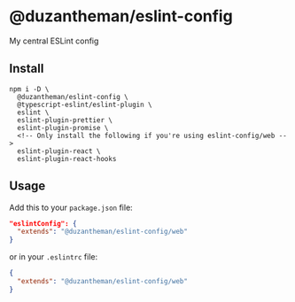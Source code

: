 # @duzantheman/eslint-config

My central ESLint config

## Install

```
npm i -D \
  @duzantheman/eslint-config \
  @typescript-eslint/eslint-plugin \
  eslint \
  eslint-plugin-prettier \
  eslint-plugin-promise \
  <!-- Only install the following if you're using eslint-config/web -->
  eslint-plugin-react \
  eslint-plugin-react-hooks
```

## Usage

Add this to your `package.json` file:

```json
"eslintConfig": {
  "extends": "@duzantheman/eslint-config/web"
}
```

or in your `.eslintrc` file:

```json
{
  "extends": "@duzantheman/eslint-config/web"
}
```

